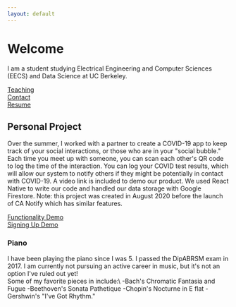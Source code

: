 ```yaml
---
layout: default
---
```


# Welcome

I am a student studying Electrical Engineering and Computer Sciences (EECS) and Data Science at UC Berkeley.

[Teaching](https://luzray56.github.io/teaching)\
[Contact](https://luzray56.github.io/contact)\
[Resume](https://luzray56.github.io/Resume%20(2021).pdf)

## Personal Project

Over the summer, I worked with a partner to create a COVID-19 app to keep track of your social interactions, or those who are in your "social bubble."
Each time you meet up with someone, you can scan each other's QR code to log the time of the interaction. You can log your COVID test results, which will allow
our system to notify others if they might be potentially in contact with COVID-19. A video link is included to demo our product. We used React Native to write our code and handled our data storage with Google Firestore. Note: this project was created in August 2020 before the launch of CA Notify which has similar features. 

[Functionality Demo](https://drive.google.com/file/d/15rVNnfLg_Ph9z9CR_i7CbDZQGupG1lSt/view?usp=sharing)\
[Signing Up Demo](https://drive.google.com/file/d/1jmU0-X0TJ4zpzINQAaKs67PDAUisRrwe/view?usp=sharing)

### Piano

I have been playing the piano since I was 5. I passed the DipABRSM exam in 2017. I am currently not pursuing an active career in music, but it's not an option I've ruled out yet!\
Some of my favorite pieces in include:\ 
-Bach's Chromatic Fantasia and Fugue
-Beethoven's Sonata Pathetique
-Chopin's Nocturne in E flat
-Gershwin's "I've Got Rhythm."
